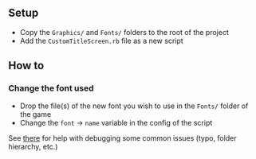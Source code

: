 ## Setup

- Copy the `Graphics/` and `Fonts/` folders to the root of the project
- Add the `CustomTitleScreen.rb` file as a new script

## How to

### Change the font used

- Drop the file(s) of the new font you wish to use in the `Fonts/` folder of the game
- Change the `font` -> `name` variable in the config of the script

See [there](https://forums.rpgmakerweb.com/index.php?threads/how-do-i-font-change-vx-ace.136293/#post-1186160) for help with debugging some common issues (typo, folder hierarchy, etc.)

